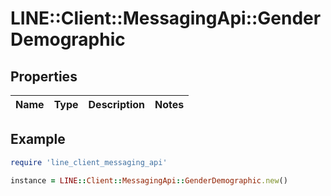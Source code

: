 # LINE::Client::MessagingApi::GenderDemographic

## Properties

| Name | Type | Description | Notes |
| ---- | ---- | ----------- | ----- |

## Example

```ruby
require 'line_client_messaging_api'

instance = LINE::Client::MessagingApi::GenderDemographic.new()
```

